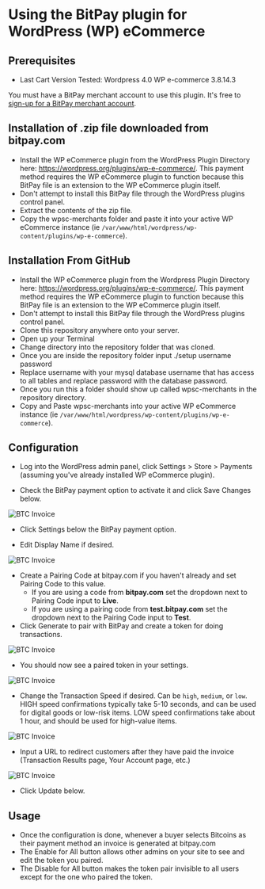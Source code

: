 # Using the BitPay plugin for WordPress (WP) eCommerce

## Prerequisites

* Last Cart Version Tested: Wordpress 4.0 WP e-commerce 3.8.14.3

You must have a BitPay merchant account to use this plugin.  It's free to [sign-up for a BitPay merchant account](https://bitpay.com/start).


## Installation of .zip file downloaded from bitpay.com

- Install the WP eCommerce plugin from the WordPress Plugin Directory here: https://wordpress.org/plugins/wp-e-commerce/. This payment method requires the WP eCommerce plugin to function because this BitPay file is an extension to the WP eCommerce plugin itself.
- Don't attempt to install this BitPay file through the WordPress plugins control panel. 
- Extract the contents of the zip file.
- Copy the wpsc-merchants folder and paste it into your active WP eCommerce instance (ie `/var/www/html/wordpress/wp-content/plugins/wp-e-commerce`).

## Installation From GitHub

- Install the WP eCommerce plugin from the Wordpress Plugin Directory here: https://wordpress.org/plugins/wp-e-commerce/. This payment method requires the WP eCommerce plugin to function because this BitPay file is an extension to the WP eCommerce plugin itself.
- Don't attempt to install this BitPay file through the WordPress plugins control panel. 
- Clone this repository anywhere onto your server.
- Open up your Terminal
- Change directory into the repository folder that was cloned.
- Once you are inside the repository folder input ./setup username password
- Replace username with your mysql database username that has access to all tables and replace password with the database password.
- Once you run this a folder should show up called wpsc-merchants in the repository directory.
- Copy and Paste wpsc-merchants into your active WP eCommerce instance (ie `/var/www/html/wordpress/wp-content/plugins/wp-e-commerce`).

## Configuration

* Log into the WordPress admin panel, click Settings > Store > Payments (assuming you've already installed WP eCommerce plugin).

* Check the BitPay payment option to activate it and click Save Changes below.

![BTC Invoice](https://raw.githubusercontent.com/aleitner/aleitner.github.io/master/wordpress-ecommerce-plugin-v2/images/Screen%20Shot%202014-11-17%20at%201.03.18%20PM.png)

* Click Settings below the BitPay payment option.

* Edit Display Name if desired.

![BTC Invoice](https://raw.githubusercontent.com/aleitner/aleitner.github.io/master/wordpress-ecommerce-plugin-v2/images/Screen%20Shot%202014-11-17%20at%201.07.14%20PM.png)

* Create a Pairing Code at bitpay.com if you haven't already and set Pairing Code to this value.
  * If you are using a code from **bitpay.com** set the dropdown next to Pairing Code input to **Live**.
  * If you are using a pairing code from **test.bitpay.com** set the dropdown next to the Pairing Code input to **Test**.
* Click Generate to pair with BitPay and create a token for doing transactions.

![BTC Invoice](https://raw.githubusercontent.com/aleitner/aleitner.github.io/master/wordpress-ecommerce-plugin-v2/images/Screen%20Shot%202014-11-17%20at%201.05.54%20PM.png)

* You should now see a paired token in your settings. 

![BTC Invoice](https://raw.githubusercontent.com/aleitner/aleitner.github.io/master/wordpress-ecommerce-plugin-v2/images/Screen%20Shot%202014-11-17%20at%201.06.23%20PM.png)

* Change the Transaction Speed if desired.  Can be `high`, `medium`, or `low`.  HIGH speed confirmations typically take 5-10 seconds, and can be used for digital goods or low-risk items. LOW speed confirmations take about 1 hour, and should be used for high-value items.

![BTC Invoice](https://raw.githubusercontent.com/aleitner/aleitner.github.io/master/wordpress-ecommerce-plugin-v2/images/Screen%20Shot%202014-11-17%20at%201.06.38%20PM.png)

* Input a URL to redirect customers after they have paid the invoice (Transaction Results page, Your Account page, etc.)

![BTC Invoice](https://raw.githubusercontent.com/aleitner/aleitner.github.io/master/wordpress-ecommerce-plugin-v2/images/Screen%20Shot%202014-11-17%20at%201.07.07%20PM.png)

* Click Update below.

## Usage

- Once the configuration is done, whenever a buyer selects Bitcoins as their payment method an invoice is generated at bitpay.com
- The Enable for All button allows other admins on your site to see and edit the token you paired.
- The Disable for All button makes the token pair invisible to all users except for the one who paired the token.
